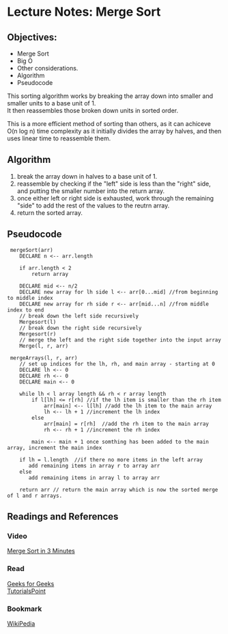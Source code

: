 # Lecture Notes: Merge Sort

## Objectives:   
- Merge Sort
- Big O
- Other considerations.
- Algorithm
- Pseudocode


This sorting algorithm works by breaking the array down into smaller and smaller units to a base unit of 1.  
It then reassembles those broken down units in sorted order.  

This is a more efficient method of sorting than others, as it can achiceve O(n log n) time complexity as it initially divides the array by halves, and then uses linear time to reassemble them.

## Algorithm  
1. break the array down in halves to a base unit of 1.
2. reassemble by checking if the "left" side is less than the "right" side, and putting the smaller number into the return array.
3. once either left or right side is exhausted, work through the remaining "side" to add the rest of the values to the reutrn array.
4. return the sorted array.


## Pseudocode
```
 mergeSort(arr)
    DECLARE n <-- arr.length
           
    if arr.length < 2 
        return array
        
    DECLARE mid <-- n/2
    DECLARE new array for lh side l <-- arr[0...mid] //from beginning to middle index
    DECLARE new array for rh side r <-- arr[mid...n] //from middle index to end
    // break down the left side recursively
    Mergesort(l)
    // break down the right side recursively
    Mergesort(r)
    // merge the left and the right side together into the input array
    Merge(l, r, arr)

 mergeArrays(l, r, arr)
    // set up indices for the lh, rh, and main array - starting at 0
    DECLARE lh <-- 0
    DECLARE rh <-- 0
    DECLARE main <-- 0

    while lh < l array length && rh < r array length
        if l[lh] <= r[rh] //if the lh item is smaller than the rh item
            arr[main] <-- l[lh] //add the lh item to the main array
            lh <-- lh + 1 //increment the lh index
        else
            arr[main] = r[rh]  //add the rh item to the main array
            rh <-- rh + 1 //increment the rh index
            
        main <-- main + 1 once somthing has been added to the main array, increment the main index

    if lh = l.length  //if there no more items in the left array
       add remaining items in array r to array arr
    else
       add remaining items in array l to array arr
       
    return arr // return the main array which is now the sorted merge of l and r arrays.

```
## Readings and References


### Video  
[Merge Sort in 3 Minutes](https://www.youtube.com/watch?v=4VqmGXwpLqc)

### Read  
[Geeks for Geeks](https://www.geeksforgeeks.org/merge-sort/)  
[TutorialsPoint](https://www.tutorialspoint.com/data_structures_algorithms/merge_sort_algorithm.htm)  

### Bookmark

[WikiPedia](https://en.wikipedia.org/wiki/Merge_sort)
